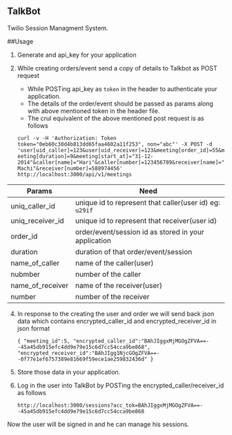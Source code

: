 ## TalkBot
Twilio Session Managment System.

##Usage
1. Generate and api_key for your application
2. While creating orders/event send a copy of details to Talkbot as POST request
    * While POSTing api_key as `token` in the  header to authenticate your application.
    * The details of the order/event should be passed as params along with above mentioned token in the header file.
    * The crul equivalent of the above mentioned post request is as follows

    `curl -v -H 'Authorization: Token token="0eb60c38d4b813dd65faa4602a11f253", non="abc"' -X POST -d 'user[uid_caller]=123&user[uid_receiver]=123&meeting[order_id]=55&meeting[duration]=9&meeting[start_at]="31-12-2014"&caller[name]="Hari"&caller[number]=123456789&receiver[name]="Machi"&receiver[number]=588974456'  http://localhost:3000/api/v1/meetings`

|   Params         |                      Need                                |
|------------------|----------------------------------------------------------|
| uniq_caller_id   | unique id to represent that caller(user id) eg: `u29if`  |
| uniq_receiver_id | unique id to represent that receiver(user id)            |
| order_id         | order/event/session id as stored in your application     |
| duration         | duration of that order/event/session                     |
| name_of_caller   | name of the caller(user)                                 |
| nubmber          | number of the caller                                     |
| name_of_receiver | name of the receiver(user)                               |
| number           | number of the receiver                                   |


4. In response to the creating the user and order we will send back json data which contains encrypted_caller_id and encrypted_receiver_id in json format

    `{
      "meeting_id":5,
      "encrypted_caller_id":"BAhJIggxMjMGOgZFVA==--45a45db915efc4dd9e79e15c6d7cc54cca9be868",
      "encrypted_receiver_id":"BAhJIgg1NjcGOgZFVA==--0f77e1ef6757389e81669f59ece1ae259832436d"
    }`

5. Store those data in your application.
6. Log in the user into TalkBot by POSTing the encrypted_caller/receiver_id as follows
    
    `http://localhost:3000/sessions?acc_tok=BAhJIggxMjMGOgZFVA==--45a45db915efc4dd9e79e15c6d7cc54cca9be868`

  Now the user will be signed in and he can manage his sessions.
    
